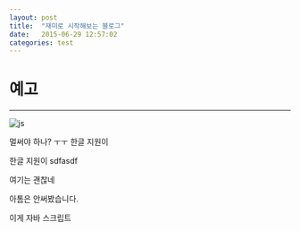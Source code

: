 ```yaml
---
layout: post
title:  "재미로 시작해보는 블로그"
date:   2015-06-29 12:57:02
categories: test
---
```


# 예고
---
![js]({{site.url}}/assests/images/js.png)

멀써야 하나? ㅜㅜ
한글 지원이

한글 지원이 
sdfasdf


여기는 괜찮네

아톰은 안써봤습니다.

이게 자바 스크립트



